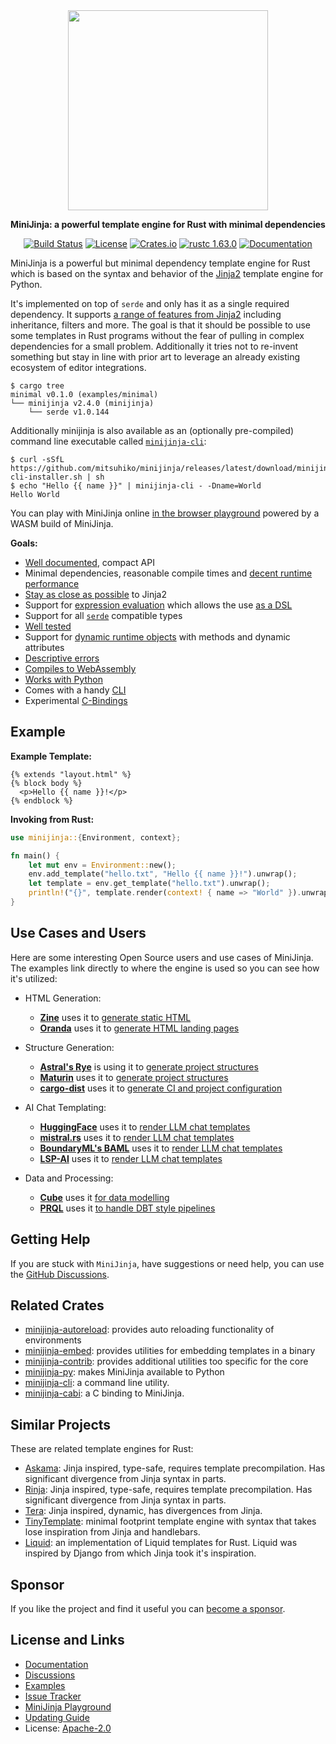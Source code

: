 <div align="center">
  <img src="https://github.com/mitsuhiko/minijinja/raw/main/artwork/logo.png" alt="" width=320>
  <p><strong>MiniJinja: a powerful template engine for Rust with minimal dependencies</strong></p>

[![Build Status](https://github.com/mitsuhiko/minijinja/workflows/Tests/badge.svg?branch=main)](https://github.com/mitsuhiko/minijinja/actions?query=workflow%3ATests)
[![License](https://img.shields.io/github/license/mitsuhiko/minijinja)](https://github.com/mitsuhiko/minijinja/blob/main/LICENSE)
[![Crates.io](https://img.shields.io/crates/d/minijinja.svg)](https://crates.io/crates/minijinja)
[![rustc 1.63.0](https://img.shields.io/badge/rust-1.63%2B-orange.svg)](https://img.shields.io/badge/rust-1.63%2B-orange.svg)
[![Documentation](https://docs.rs/minijinja/badge.svg)](https://docs.rs/minijinja)

</div>

MiniJinja is a powerful but minimal dependency template engine for Rust which
is based on the syntax and behavior of the
[Jinja2](https://jinja.palletsprojects.com/) template engine for Python.

It's implemented on top of `serde` and only has it as a single required
dependency. It supports [a range of features from Jinja2](https://github.com/mitsuhiko/minijinja/blob/main/COMPATIBILITY.md)
including inheritance, filters and more.  The goal is that it should be possible
to use some templates in Rust programs without the fear of pulling in complex
dependencies for a small problem.  Additionally it tries not to re-invent
something but stay in line with prior art to leverage an already existing
ecosystem of editor integrations.

```
$ cargo tree
minimal v0.1.0 (examples/minimal)
└── minijinja v2.4.0 (minijinja)
    └── serde v1.0.144
```

Additionally minijinja is also available as an (optionally pre-compiled) command line executable
called [`minijinja-cli`](https://github.com/mitsuhiko/minijinja/tree/main/minijinja-cli):

```
$ curl -sSfL https://github.com/mitsuhiko/minijinja/releases/latest/download/minijinja-cli-installer.sh | sh
$ echo "Hello {{ name }}" | minijinja-cli - -Dname=World
Hello World
```

You can play with MiniJinja online [in the browser playground](https://mitsuhiko.github.io/minijinja-playground/)
powered by a WASM build of MiniJinja.

**Goals:**

* [Well documented](https://docs.rs/minijinja), compact API
* Minimal dependencies, reasonable compile times and [decent runtime performance](https://github.com/mitsuhiko/minijinja/tree/main/benchmarks#comparison-results)
* [Stay as close as possible](https://github.com/mitsuhiko/minijinja/blob/main/COMPATIBILITY.md) to Jinja2
* Support for [expression evaluation](https://docs.rs/minijinja/latest/minijinja/struct.Expression.html) which
  allows the use [as a DSL](https://github.com/mitsuhiko/minijinja/tree/main/examples/dsl)
* Support for all [`serde`](https://serde.rs) compatible types
* [Well tested](https://github.com/mitsuhiko/minijinja/tree/main/minijinja/tests)
* Support for [dynamic runtime objects](https://docs.rs/minijinja/latest/minijinja/value/trait.Object.html) with methods and dynamic attributes
* [Descriptive errors](https://github.com/mitsuhiko/minijinja/tree/main/examples/error)
* [Compiles to WebAssembly](https://github.com/mitsuhiko/minijinja-playground/blob/main/src/lib.rs)
* [Works with Python](https://github.com/mitsuhiko/minijinja/tree/main/minijinja-py)
* Comes with a handy [CLI](https://github.com/mitsuhiko/minijinja/tree/main/minijinja-cli)
* Experimental [C-Bindings](https://github.com/mitsuhiko/minijinja/tree/main/minijinja-cabi)

## Example

**Example Template:**

```jinja
{% extends "layout.html" %}
{% block body %}
  <p>Hello {{ name }}!</p>
{% endblock %}
```

**Invoking from Rust:**

```rust
use minijinja::{Environment, context};

fn main() {
    let mut env = Environment::new();
    env.add_template("hello.txt", "Hello {{ name }}!").unwrap();
    let template = env.get_template("hello.txt").unwrap();
    println!("{}", template.render(context! { name => "World" }).unwrap());
}
```

## Use Cases and Users

Here are some interesting Open Source users and use cases of MiniJinja.  The examples link directly to where
the engine is used so you can see how it's utilized:

* HTML Generation:
  * **[Zine](https://github.com/zineland/zine)** uses it to [generate static HTML](https://github.com/zineland/zine/blob/17285efe9f9a63b79a42a738b54d4d730b8cd551/src/engine.rs#L8)
  * **[Oranda](https://github.com/axodotdev/oranda)** uses it to [generate HTML landing pages](https://github.com/axodotdev/oranda/blob/fb97859c99ab81f644ab5b1449f725fc5c3e9721/src/site/templates.rs)

* Structure Generation:
  * **[Astral's Rye](https://rye.astral.sh/)** is using it to [generate project structures](https://github.com/astral-sh/rye/blob/c60682fb6bb5c9a0cc2669f263eeed99d2e5be71/rye/src/cli/init.rs)
  * **[Maturin](https://github.com/PyO3/maturin)** uses it to [generate project structures](https://github.com/PyO3/maturin/blob/e35097e6cf3b9115736e8ae208972178029a20d0/src/new_project.rs)
  * **[cargo-dist](https://github.com/axodotdev/cargo-dist)** uses it to [generate CI and project configuration](https://github.com/axodotdev/cargo-dist/blob/4cd61134863f54ca5a037400ebec71d039d42742/cargo-dist/src/backend/templates.rs)

* AI Chat Templating:
  * **[HuggingFace](https://huggingface.co/docs/text-generation-inference/index)** uses it to [render LLM chat templates](https://github.com/huggingface/text-generation-inference/blob/0759ec495e15a865d2a59befc2b796b5acc09b50/router/src/infer/mod.rs)
  * **[mistral.rs](https://github.com/EricLBuehler/mistral.rs)** uses it to [render LLM chat templates](https://github.com/EricLBuehler/mistral.rs/blob/c834f59fe0b3b020a56cb6a0279a051370554539/mistralrs-core/src/pipeline/chat_template.rs)
  * **[BoundaryML's BAML](https://docs.boundaryml.com/)** uses it to [render LLM chat templates](https://github.com/BoundaryML/baml/blob/17123de7ea653f51547576169bb0589d39053edc/engine/baml-lib/jinja/src/lib.rs)
  * **[LSP-AI](https://github.com/SilasMarvin/lsp-ai)** uses it to [render LLM chat templates](https://github.com/SilasMarvin/lsp-ai/blob/1f70756c5b48e9098d64a7c5ce63ac803bc5d0ab/crates/lsp-ai/src/template.rs)

* Data and Processing:
  * **[Cube](https://cube.dev/docs/product/data-modeling/dynamic/jinja)** uses it [for data modelling](https://github.com/cube-js/cube/tree/db11c121c77c663845242366d3d972b9bc30ae54/packages/cubejs-backend-native/src/template/mj_value)
  * **[PRQL](https://prql-lang.org/)** uses it [to handle DBT style pipelines](https://github.com/PRQL/prql/blob/59fb3cc4b9b6c9e195c928b1ba1134e2c5706ea3/prqlc/prqlc/src/cli/jinja.rs#L21)

## Getting Help

If you are stuck with `MiniJinja`, have suggestions or need help, you can use the
[GitHub Discussions](https://github.com/mitsuhiko/minijinja/discussions).

## Related Crates

* [minijinja-autoreload](https://github.com/mitsuhiko/minijinja/tree/main/minijinja-autoreload): provides
  auto reloading functionality of environments
* [minijinja-embed](https://github.com/mitsuhiko/minijinja/tree/main/minijinja-embed): provides
  utilities for embedding templates in a binary
* [minijinja-contrib](https://github.com/mitsuhiko/minijinja/tree/main/minijinja-contrib): provides
  additional utilities too specific for the core
* [minijinja-py](https://github.com/mitsuhiko/minijinja/tree/main/minijinja-py): makes MiniJinja
  available to Python
* [minijinja-cli](https://github.com/mitsuhiko/minijinja/tree/main/minijinja-cli): a command line utility.
* [minijinja-cabi](https://github.com/mitsuhiko/minijinja/tree/main/minijinja-cabi): a C binding to MiniJinja.

## Similar Projects

These are related template engines for Rust:

* [Askama](https://crates.io/crates/askama): Jinja inspired, type-safe, requires template
  precompilation. Has significant divergence from Jinja syntax in parts.
* [Rinja](https://crates.io/crates/rinja): Jinja inspired, type-safe, requires template
  precompilation. Has significant divergence from Jinja syntax in parts.
* [Tera](https://crates.io/crates/tera): Jinja inspired, dynamic, has divergences from Jinja.
* [TinyTemplate](https://crates.io/crates/tinytemplate): minimal footprint template engine
  with syntax that takes lose inspiration from Jinja and handlebars.
* [Liquid](https://crates.io/crates/liquid): an implementation of Liquid templates for Rust.
  Liquid was inspired by Django from which Jinja took it's inspiration.

## Sponsor

If you like the project and find it useful you can [become a
sponsor](https://github.com/sponsors/mitsuhiko).

## License and Links

- [Documentation](https://docs.rs/minijinja/)
- [Discussions](https://github.com/mitsuhiko/minijinja/discussions)
- [Examples](https://github.com/mitsuhiko/minijinja/tree/main/examples)
- [Issue Tracker](https://github.com/mitsuhiko/minijinja/issues)
- [MiniJinja Playground](https://mitsuhiko.github.io/minijinja-playground/)
- [Updating Guide](UPDATING.md)
- License: [Apache-2.0](https://github.com/mitsuhiko/minijinja/blob/main/LICENSE)
